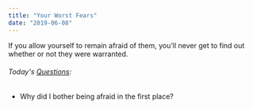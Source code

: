 ```yaml
---
title: "Your Worst Fears"
date: "2019-06-08"
---
```


If you allow yourself to remain afraid of them, you'll never get to find out whether or not they were warranted.

<aside>
  <h6>Today's <a href="/blog/19/06/refining-questions/">Questions</a>:</h6>
  <ul>
    <li>Why did I bother being afraid in the first place?</li>
  </ul>
</aside>
